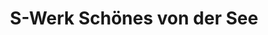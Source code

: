 ---
title: "S-Werk Schönes von der See"
url: /grossenbrode/s-werk-schoenes-von-der-see/
shop: Andenken
---